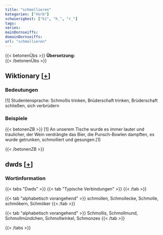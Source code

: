 ```yaml
---
title: "schmollieren"
kategorien: ["Verb"]
schwierigkeit: ["k1", "h_", "r_"]
tags:
series:
mainDornseiffs:
domainDornseiffs:
url: "schmollieren"
---
```


{{< betonenÜbs >}}
**Übersetzung:**  
{{< /betonenÜbs >}}

## Wiktionary [[+](https://de.wiktionary.org/wiki/schmollieren)]

### Bedeutungen
[1] Studentensprache: Schmollis trinken, Brüderschaft trinken, Brüderschaft schließen, sich verbrüdern  

### Beispiele
{{< betonenZB >}}
[1] An unserem Tische wurde es immer lauter und traulicher, der Wein verdrängte das Bier, die Punsch-Bowlen dampften, es wurde getrunken, schmolliert und gesungen.[1]  

{{< /betonenZB >}}


## dwds [[+](https://www.dwds.de/wb/schmollieren)]

### Wortinformation
{{< tabs "Dwds" >}}
{{< tab "Typische Verbindungen" >}}
{{< /tab >}}

{{< tab "alphabetisch vorangehend" >}}
schmollen, Schmollecke, Schmolle, schmökern, Schmöker
{{< /tab >}}

{{< tab "alphabetisch vorangehend" >}}
Schmollis, Schmollmund, Schmollmündchen, Schmollwinkel, Schmonzes
{{< /tab >}}

{{< /tabs >}}

